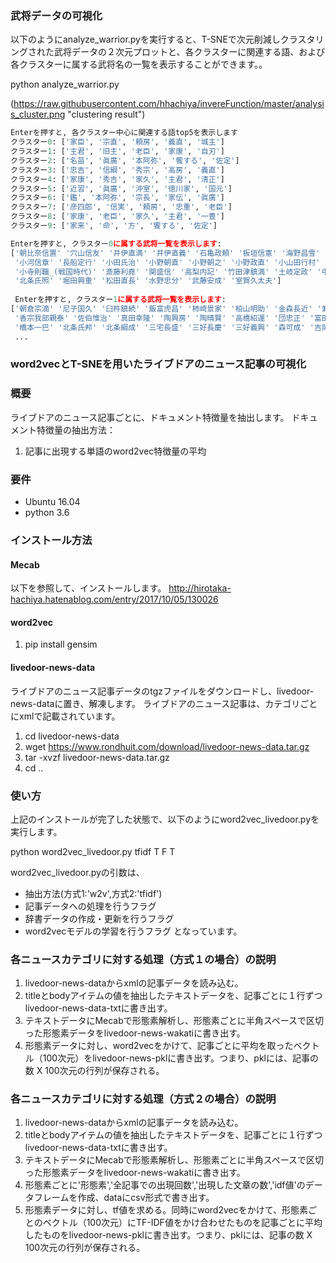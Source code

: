 ### 武将データの可視化
以下のようにanalyze_warrior.pyを実行すると、T-SNEで次元削減しクラスタリングされた武将データの２次元プロットと、各クラスターに関連する語、および各クラスターに属する武将名の一覧を表示することができます。。

python analyze_warrior.py
 
(https://raw.githubusercontent.com/hhachiya/invereFunction/master/analysis_cluster.png "clustering result")

```python
Enterを押すと, 各クラスター中心に関連する語top5を表示します
クラスター0: ['家臣', '宗直', '頼房', '義直', '城主']
クラスター1: ['主君', '旧主', '老臣', '家康', '自刃']
クラスター2: ['名苗', '眞廣', '本阿弥', '饗する', '佐定']
クラスター3: ['忠吉', '信綱', '秀宗', '高房', '義直']
クラスター4: ['家康', '秀吉', '家久', '主君', '清正']
クラスター5: ['近習', '眞廣', '沖室', '徳川家', '国元']
クラスター6: ['鑑', '本阿弥', '宗長', '家伝', '眞廣']
クラスター7: ['彦四郎', '信実', '頼房', '忠重', '老臣']
クラスター8: ['家康', '老臣', '家久', '主君', '一豊']
クラスター9: ['家来', '命', '方', '饗する', '佐定']

Enterを押すと, クラスター0に属する武将一覧を表示します:
['朝比奈信置' '穴山信友' '井伊直満' '井伊直義' '石亀政頼' '板垣信憲' '海野昌雪' '岡部貞綱' '奥山朝忠' '奥山朝利'
 '小河信章' '長船定行' '小田氏治' '小野朝直' '小野朝之' '小野政直' '小山田行村' '上泉秀綱_(主水佐)'
 '小寺則職_(戦国時代)' '斎藤利堯' '関盛信' '高梨内記' '竹田津鎮満' '土岐定政' '中野直由' '鍋島忠茂' '林秀貞'
 '北条氏照' '堀田興重' '松田直長' '水野忠分' '武藤安成' '室賀久太夫']
 
 Enterを押すと, クラスター1に属する武将一覧を表示します:
['朝倉宗滴' '尼子国久' '臼杵鎮続' '飯富虎昌' '柿崎景家' '柏山明助' '金森長近' '兼重元宣' '河田長親' '北条高広'
 '香宗我部親泰' '佐伯惟治' '真田幸隆' '陶興房' '陶晴賢' '高橋紹運' '団忠正' '富田長繁' '内藤弘矩' '丹羽長秀'
 '橋本一巴' '北条氏邦' '北条綱成' '三宅長盛' '三好長慶' '三好義興' '森可成' '吉岡長増']
 ...
 ```

### word2vecとT-SNEを用いたライブドアのニュース記事の可視化

### 概要
ライブドアのニュース記事ごとに、ドキュメント特徴量を抽出します。
ドキュメント特徴量の抽出方法：
1. 記事に出現する単語のword2vec特徴量の平均


### 要件
* Ubuntu 16.04
* python 3.6

### インストール方法

#### Mecab
以下を参照して、インストールします。
http://hirotaka-hachiya.hatenablog.com/entry/2017/10/05/130026

#### word2vec
1. pip install gensim

#### livedoor-news-data
ライブドアのニュース記事データのtgzファイルをダウンロードし、livedoor-news-dataに置き、解凍します。
ライブドアのニュース記事は、カテゴリごとにxmlで記載されています。
1. cd livedoor-news-data
2. wget https://www.rondhuit.com/download/livedoor-news-data.tar.gz
3. tar -xvzf livedoor-news-data.tar.gz
4. cd ..

### 使い方
上記のインストールが完了した状態で、以下のようにword2vec_livedoor.pyを実行します。 

python word2vec_livedoor.py tfidf T F T

word2vec_livedoor.pyの引数は、
* 抽出方法(方式1:'w2v',方式2:'tfidf')
* 記事データへの処理を行うフラグ
* 辞書データの作成・更新を行うフラグ
* word2vecモデルの学習を行うフラグ
となっています。

### 各ニュースカテゴリに対する処理（方式１の場合）の説明
1. livedoor-news-dataからxmlの記事データを読み込む。
2. titleとbodyアイテムの値を抽出したテキストデータを、記事ごとに１行ずつlivedoor-news-data-txtに書き出す。
3. テキストデータにMecabで形態素解析し、形態素ごとに半角スペースで区切った形態素データをlivedoor-news-wakatiに書き出す。
4. 形態素データに対し、word2vecをかけて、記事ごとに平均を取ったベクトル（100次元）をlivedoor-news-pklに書き出す。つまり、pklには、記事の数 X 100次元の行列が保存される。

### 各ニュースカテゴリに対する処理（方式２の場合）の説明
1. livedoor-news-dataからxmlの記事データを読み込む。
2. titleとbodyアイテムの値を抽出したテキストデータを、記事ごとに１行ずつlivedoor-news-data-txtに書き出す。
3. テキストデータにMecabで形態素解析し、形態素ごとに半角スペースで区切った形態素データをlivedoor-news-wakatiに書き出す。
4. 形態素ごとに'形態素','全記事での出現回数','出現した文章の数','idf値'のデータフレームを作成、dataにcsv形式で書き出す。
5. 形態素データに対し、tf値を求める。同時にword2vecをかけて、形態素ごとのベクトル（100次元）にTF-IDF値をかけ合わせたものを記事ごとに平均したものをlivedoor-news-pklに書き出す。つまり、pklには、記事の数 X 100次元の行列が保存される。

